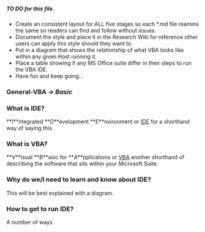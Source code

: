 ##### TO DO for this file.
* Create an consistent layout for ALL five stages so each *.md file reamins the same so readers can find and follow without issues.
* Document the style and place it in the Research Wiki for reference other users can apply this style should they want to.
* Put in a diagram that shows the relationship of what VBA looks like within any given Host running it.
* Place a table showing if any MS Office suite differ in their steps to run the VBA IDE.
* Have fun and keep going...  

### General-VBA -> _Basic_ 
### What is IDE?
**_I_**ntegrated **_D_**evelopment **_E_**nvironment or [IDE][IDE] for a shorthand way of saying this.
### What is VBA?
**_V_**isual **_B_**asic for **_A_**pplications or [VBA][VBA] another shorthand of describing the software that sits within your Microsoft Suite. 
### Why do we/I need to learn and know about IDE?
This will be best explained with a diagram.

### How to get to run IDE?
A number of ways. 



[IDE]: https://en.wikipedia.org/wiki/Integrated_development_environment
[VBA]: https://en.wikipedia.org/wiki/Visual_Basic_for_Applications
